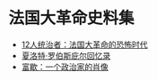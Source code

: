 # 法国大革命史料集

- [12人统治者：法国大革命的恐怖时代](./12_who_ruled/12_who_ruled.md)
- [夏洛特·罗伯斯庇尔回忆录](./mémoires_de_charlotte_robespierre/mémoires_de_charlotte_robespierre.md)
- [富歇：一个政治家的肖像](./joseph_fouché/joseph_fouché.md)
